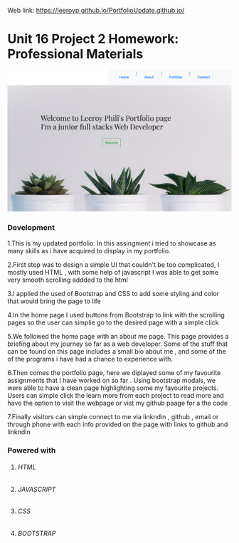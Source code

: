 Web link: https://leeroyp.github.io/PortfolioUpdate.github.io/


# Unit 16 Project 2 Homework: Professional Materials
![](images/Portfolio.png)

### Development 
1.This is my updated portfolio.  In this assingment i tried to showcase as many skills as i have acquired to display in my portfolio. 



2.First step was to design a simple UI that couldn't be too complicated, I mostly used HTML , with some help of javascript I was able to get some very smooth scrolling addded to the html 


3.I applied the used of Bootstrap and CSS to add some styling and color that would bring the page to life 

4.In the home page I used buttons from Bootstrap to link with the scrolling pages so the user can simplie go to the desired page with a simple click

5.We followed the home page with an about me page. This page provides a briefing about my journey so far as a web developer. Some of the stuff that can be found on this page includes a small bio about me , and some of the of the programs i have had a chance to experience with.

6.Then comes the portfolio page, here we diplayed some of my favourite assignments that I have worked on so far . Using bootstrap modals, we were able to have a clean page highlighting some my favourite projects.  Users can simple click the learn more from each project to read more and have the option to visit the webpage or vist my github paage for a the code 

7.Finally visitors can simple connect to me via linkndin , github , email or through phone with each info provided on the page with links to github and linkndin

### Powered with 
 
1. ###### HTML
2. ###### JAVASCRIPT
3. ###### CSS
4. ###### BOOTSTRAP



